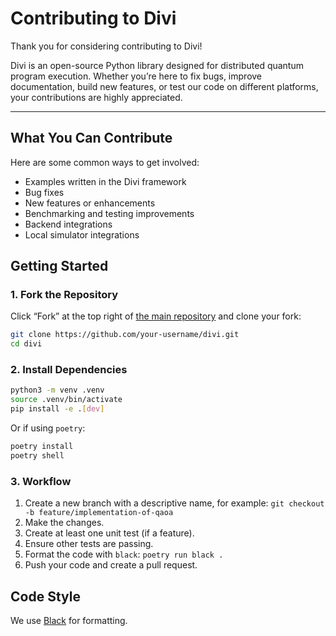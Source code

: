 # Contributing to Divi

Thank you for considering contributing to Divi!

Divi is an open-source Python library designed for distributed quantum program execution. Whether you’re here to fix bugs, improve documentation, build new features, or test our code on different platforms, your contributions are highly appreciated.

--- 

## What You Can Contribute

Here are some common ways to get involved:
- Examples written in the Divi framework 
- Bug fixes
- New features or enhancements
- Benchmarking and testing improvements
- Backend integrations
- Local simulator integrations

## Getting Started

### 1. Fork the Repository

Click “Fork” at the top right of [the main repository](https://github.com/qoroquantum/divi) and clone your fork:

```bash
git clone https://github.com/your-username/divi.git
cd divi
```

### 2. Install Dependencies
```bash
python3 -m venv .venv
source .venv/bin/activate
pip install -e .[dev]
```
Or if using `poetry`:
```bash
poetry install
poetry shell
```

### 3. Workflow
1. Create a new branch with a descriptive name, for example: `git checkout -b feature/implementation-of-qaoa`
2. Make the changes.
3. Create at least one unit test (if a feature).
4. Ensure other tests are passing.
5. Format the code with `black`: `poetry run black .`
6. Push your code and create a pull request.

## Code Style
We use [Black](https://github.com/psf/black) for formatting. 



